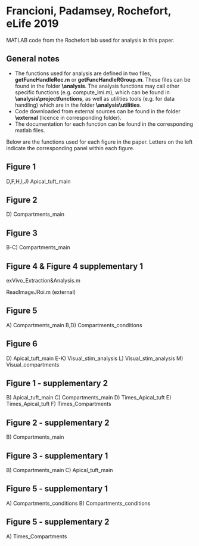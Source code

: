 # Francioni, Padamsey, Rochefort, eLife 2019
MATLAB code from the Rochefort lab used for analysis in this paper.

## General notes
- The functions used for analysis are defined in two files, **getFuncHandleRec.m** or **getFuncHandleRGroup.m**. 
These files can be found in the folder **\analysis**.
The analysis functions may call other specific functions (e.g. compute_lmi.m), which can be found in **\analysis\projectfunctions**, 
as well as utilities tools (e.g. for data handling) which are in the folder **\analysis\utilities**.
- Code downloaded from external sources can be found in the folder **\external** (licence in corresponding folder).
- The documentation for each function can be found in the corresponding matlab files.

Below are the functions used for each figure in the paper. 
Letters on the left indicate the corresponding panel within each figure.

## Figure 1
   D,F,H,I,J) Apical_tuft_main 
   
## Figure 2
   D) Compartments_main
   
## Figure 3
   B-C) Compartments_main 
    
## Figure 4 & Figure 4 supplementary 1
   exVivo_Extraction&Analysis.m
   
   ReadImageJRoi.m (external)

## Figure 5
   A) Compartments_main 
   B,D) Compartments_conditions 
   
## Figure 6
   D) Apical_tuft_main 
   E-K) Visual_stim_analysis
   L) Visual_stim_analysis
   M) Visual_compartments 
    
## Figure 1 - supplementary 2
   B) Apical_tuft_main 
   C) Compartments_main 
   D) Times_Apical_tuft 
   E) Times_Apical_tuft 
   F) Times_Compartments 
    
## Figure 2 - supplementary 2
   B) Compartments_main
 
## Figure 3 - supplementary 1
   B) Compartments_main 
   C) Apical_tuft_main 

## Figure 5 - supplementary 1
   A) Compartments_conditions 
   B) Compartments_conditions 

## Figure 5 - supplementary 2
   A) Times_Compartments
